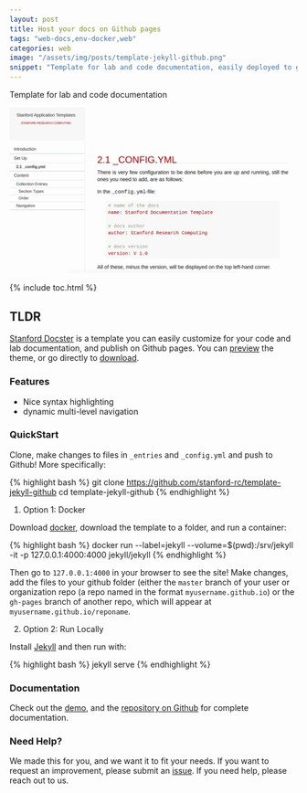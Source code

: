 ```yaml
---
layout: post
title: Host your docs on Github pages
tags: "web-docs,env-docker,web"
categories: web
image: "/assets/img/posts/template-jekyll-github.png"
snippet: "Template for lab and code documentation, easily deployed to github pages."
---
```


<p class="message">
Template for lab and code documentation
</p>

![/assets/img/posts/template-jekyll-github.png](/assets/img/posts/template-jekyll-github.png)

{% include toc.html %}

## TLDR

[Stanford Docster](https://stanford-rc.github.io/template-jekyll-github) is a template you can easily customize for your code and lab documentation, and publish on Github pages. You can <a href="https://stanford-rc.github.io/template-jekyll-github" target="_blank">preview</a> the theme, or go directly to <a href="https://github.com/stanford-rc/template-jekyll-github">download</a>.

### Features
* Nice syntax highlighting
* dynamic multi-level navigation

### QuickStart
Clone, make changes to files in `_entries` and `_config.yml` and push to Github! More specifically:


{% highlight bash %}
      git clone https://github.com/stanford-rc/template-jekyll-github
      cd template-jekyll-github
{% endhighlight %}


1. Option 1: Docker

Download [docker](https://docs.docker.com/engine/installation/), download the template to a folder, and run a container:

{% highlight bash %}
      docker run --label=jekyll --volume=$(pwd):/srv/jekyll -it -p 127.0.0.1:4000:4000 jekyll/jekyll
{% endhighlight %}

Then go to `127.0.0.1:4000` in your browser to see the site! Make changes, add the files to your github folder (either the `master` branch of your user or organization repo (a repo named in the format `myusername.github.io`) or the `gh-pages` branch of another repo, which will appear at `myusername.github.io/reponame`.

2. Option 2: Run Locally

Install [Jekyll](https://jekyllrb.com/docs/installation/) and then run with:

{% highlight bash %}
      jekyll serve
{% endhighlight %}

### Documentation
Check out the [demo](https://stanford-rc.github.io/template-jekyll-github), and the [repository on Github](https://github.com/stanford-rc/template-jekyll-github) for complete documentation. 


### Need Help?
We made this for you, and we want it to fit your needs. If you want to request an improvement, please submit an [issue](https://github.com/stanford-rc/template-jekyll-github/issues). If you need help, please reach out to us.
